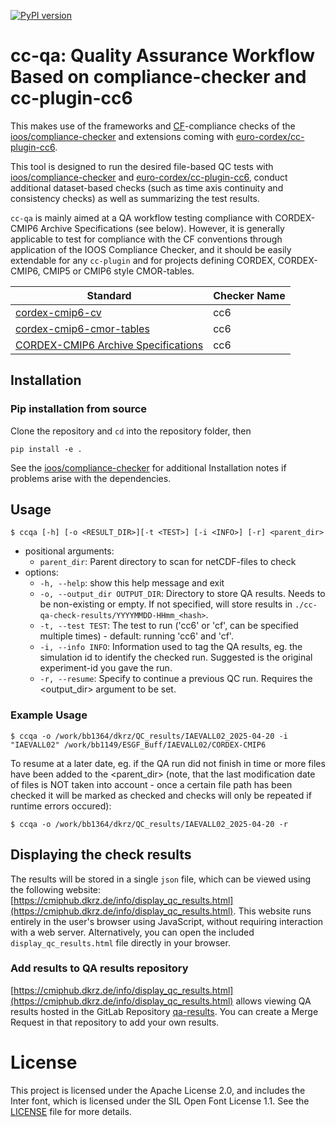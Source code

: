 [![PyPI version](https://img.shields.io/pypi/v/cc-qa.svg)](https://pypi.org/project/cc-qa/)

# cc-qa: Quality Assurance Workflow Based on compliance-checker and cc-plugin-cc6

This makes use of the frameworks and [CF](https://cfconventions.org/)-compliance checks of the 
[ioos/compliance-checker](https://github.com/ioos/compliance-checker) and extensions coming with 
[euro-cordex/cc-plugin-cc6](https://github.com/euro-cordex/cc-plugin-cc6).

This tool is designed to run the desired file-based QC tests with 
[ioos/compliance-checker](https://github.com/ioos/compliance-checker) and 
[euro-cordex/cc-plugin-cc6](https://github.com/euro-cordex/cc-plugin-cc6),
conduct additional dataset-based checks (such as time axis continuity and
consistency checks) as well as summarizing the test results.

`cc-qa` is mainly aimed at a QA workflow testing compliance with CORDEX-CMIP6 Archive Specifications (see below).
However, it is generally applicable to test for compliance with the CF conventions through application of the IOOS Compliance Checker, and it should be easily extendable for any `cc-plugin` and for projects defining CORDEX, CORDEX-CMIP6, CMIP5 or CMIP6 style CMOR-tables.

| Standard                                                                                             | Checker Name |
| ---------------------------------------------------------------------------------------------------- | ------------ |
| [cordex-cmip6-cv](https://github.com/WCRP-CORDEX/cordex-cmip6-cv)         |  cc6         |
| [cordex-cmip6-cmor-tables](https://github.com/WCRP-CORDEX/cordex-cmip6-cmor-tables)|  cc6         |
| [CORDEX-CMIP6 Archive Specifications](https://doi.org/10.5281/zenodo.10961069) | cc6 |

## Installation

### Pip installation from source

Clone the repository and `cd` into the repository folder, then
```shell
pip install -e .
```

See the [ioos/compliance-checker](https://github.com/ioos/compliance-checker#installation) for
additional Installation notes if problems arise with the dependencies.

## Usage

```shell
$ ccqa [-h] [-o <RESULT_DIR>][-t <TEST>] [-i <INFO>] [-r] <parent_dir>
```

- positional arguments:
  - `parent_dir`: Parent directory to scan for netCDF-files to check
- options:
  - `-h, --help`: show this help message and exit
  - `-o, --output_dir OUTPUT_DIR`: Directory to store QA results. Needs to be non-existing or empty. If not specified, will store results in `./cc-qa-check-results/YYYYMMDD-HHmm_<hash>`.
  - `-t, --test TEST`: The test to run ('cc6' or 'cf', can be specified multiple times) - default: running 'cc6' and 'cf'.
  - `-i, --info INFO`:  Information used to tag the QA results, eg. the simulation id to identify the checked run. Suggested is the original experiment-id you gave the run.
  - `-r, --resume`: Specify to continue a previous QC run. Requires the <output_dir> argument to be set.

### Example Usage

```shell
$ ccqa -o /work/bb1364/dkrz/QC_results/IAEVALL02_2025-04-20 -i "IAEVALL02" /work/bb1149/ESGF_Buff/IAEVALL02/CORDEX-CMIP6
```

To resume at a later date, eg. if the QA run did not finish in time or more files have been added to the <parent_dir>
(note, that the last modification date of files is NOT taken into account - once a certain file path has been checked 
it will be marked as checked and checks will only be repeated if runtime errors occured):

```shell
$ ccqa -o /work/bb1364/dkrz/QC_results/IAEVALL02_2025-04-20 -r
```

## Displaying the check results

The results will be stored in a single `json` file, which can be viewed using the following website: 
[https://cmiphub.dkrz.de/info/display_qc_results.html](https://cmiphub.dkrz.de/info/display_qc_results.html).
This website runs entirely in the user's browser using JavaScript, without requiring interaction with a web server.
Alternatively, you can open the included `display_qc_results.html` file directly in your browser.

### Add results to QA results repository

[https://cmiphub.dkrz.de/info/display_qc_results.html](https://cmiphub.dkrz.de/info/display_qc_results.html) allows viewing QA results hosted
in the GitLab Repository [qa-results](https://gitlab.dkrz.de/udag/qa-results). You can create a Merge Request in that repository to add your own results.

# License

This project is licensed under the Apache License 2.0, and includes the Inter font, which is licensed under the SIL Open Font License 1.1. See the [LICENSE](./LICENSE) file for more details.
